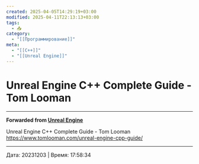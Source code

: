 ```yaml
---
created: 2025-04-05T14:29:19+03:00
modified: 2025-04-11T22:13:13+03:00
tags:
  - 📥
category:
  - "[[Программирование]]"
meta:
  - "[[C++]]"
  - "[[Unreal Engine]]"
---
```


# Unreal Engine C++ Complete Guide - Tom Looman







***

**Forwarded from [Unreal Engine](https://t.me/unrealenginecis/4108)**

Unreal Engine C++ Complete Guide - Tom Looman
https://www.tomlooman.com/unreal-engine-cpp-guide/

---

Дата: 20231203 | Время: 17:58:34
